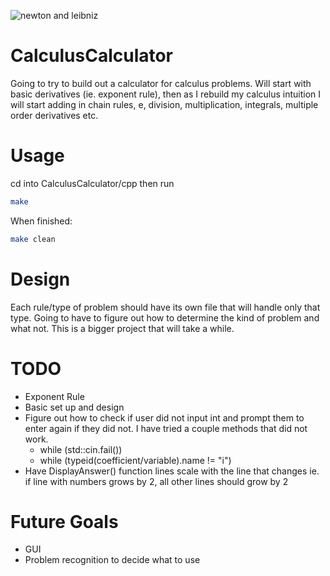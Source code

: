 ![newton and leibniz](https://d3idks24kkd2lv.cloudfront.net/wp-content/uploads/2016/12/who-invented-calculus_FeaturedThumb.jpg)

# CalculusCalculator
Going to try to build out a calculator for calculus problems. 
Will start with basic derivatives (ie. exponent rule), then as I
rebuild my calculus intuition I will start adding in chain rules,
e, division, multiplication, integrals, multiple order derivatives 
etc.

# Usage
cd into CalculusCalculator/cpp then run
```bash
make
```
When finished:
```bash
make clean
```

# Design
Each rule/type of problem should have its own file that will 
handle only that type. Going to have to figure out how to determine
the kind of problem and what not. This is a bigger project that will 
take a while. 

# TODO
* Exponent Rule
* Basic set up and design
* Figure out how to check if user did not input int and prompt them
to enter again if they did not. I have tried a couple methods that 
did not work.
  * while (std::cin.fail())
  * while (typeid(coefficient/variable).name != "i")
* Have DisplayAnswer() function lines scale with the line that changes
ie. if line with numbers grows by 2, all other lines should grow by 2

# Future Goals
* GUI
* Problem recognition to decide what to use
